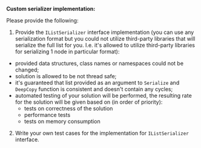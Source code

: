 ﻿**Custom serializer implementation:**

Please provide the following:

1. Provide the ```IListSerializer``` interface implementation 
(you can use any serialization format but you could not utilize third-party libraries that will serialize the full list for you. I.e. it's allowed to utilize third-party libraries for serializing 1 node in particular format):
- provided data structures, class names or namespaces could not be changed;
- solution is allowed to be not thread safe;
- it's guaranteed that list provided as an argument to ```Serialize``` and ```DeepCopy``` function is consistent and doesn't contain any cycles;
- automated testing of your solution will be performed, the resulting rate for the solution will be given based on (in order of priority):
  - tests on correctness of the solution 
  - performance tests 
  - tests on memory consumption
  
2. Write your own test cases for the implementation for ```IListSerializer``` interface.